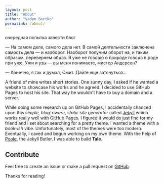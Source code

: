 ```yaml
---
layout: post
title: "About"
author: "Vadym Bartko"
permalink: /about/
---
```


очередная попытка завести блог

— На самом деле, самого дела нет. В самой деятельности заключена самость дела — и наоборот. Наоборот получим оборот на, и таким образом, перевернем образ. Я уже не говорю о природе говора в роде при уже. Ужи и узы — вы меня понимаете, мистер Андерсен?

— Конечно, я так и думал, Смит. Дайте еще затянуться…


A friend of mine writes short stories. One sunny day, I asked if he wanted a website to showcase his works and he agreed. I decided to use GitHub Pages to host his site. That way he wouldn't have to buy a domain and a server.

While doing some research up on GitHub Pages, I accidentally chanced upon this _simple, blog-aware, static site generator_ called [Jekyll](https://jekyllrb.com/) which works really well with GitHub Pages. I figured it would do just fine for my friend and I set about searching for a pretty theme. I wanted a theme with a _book-ish_ vibe. Unfortunately, most of the themes were too modern. Eventually, I caved and begun working on my own theme. With the help of [Poole](https://github.com/poole/poole), the Jekyll Butler, I was able to build **Tale**.

## Contribute
Feel free to create an issue or make a pull request on [GitHub](https://github.com/chesterhow/tale).

Thanks for reading!
